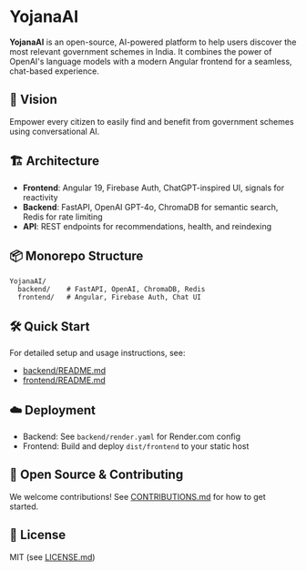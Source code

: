# YojanaAI

**YojanaAI** is an open-source, AI-powered platform to help users discover the most relevant government schemes in India. It combines the power of OpenAI's language models with a modern Angular frontend for a seamless, chat-based experience.

## 🚀 Vision
Empower every citizen to easily find and benefit from government schemes using conversational AI.

## 🏗️ Architecture
- **Frontend**: Angular 19, Firebase Auth, ChatGPT-inspired UI, signals for reactivity
- **Backend**: FastAPI, OpenAI GPT-4o, ChromaDB for semantic search, Redis for rate limiting
- **API**: REST endpoints for recommendations, health, and reindexing

## 📦 Monorepo Structure
```
YojanaAI/
  backend/    # FastAPI, OpenAI, ChromaDB, Redis
  frontend/   # Angular, Firebase Auth, Chat UI
```

## 🛠️ Quick Start
For detailed setup and usage instructions, see:
- [backend/README.md](backend/README.md)
- [frontend/README.md](frontend/README.md)

## ☁️ Deployment
- Backend: See `backend/render.yaml` for Render.com config
- Frontend: Build and deploy `dist/frontend` to your static host

## 🤝 Open Source & Contributing
We welcome contributions! See [CONTRIBUTIONS.md](CONTRIBUTIONS.md) for how to get started.

## 📄 License
MIT (see [LICENSE.md](LICENSE.md)) 